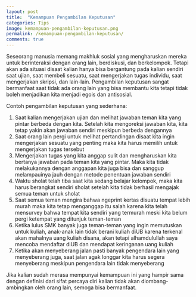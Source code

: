 ```yaml
---
layout: post
title:  "Kemampuan Pengambilan Keputusan"
categories: Tips
image: kemampuan-pengambilan-keputusan.png
permalink: /kemampuan-pengambilan-keputusan/
comments: true
---
```


Seseorang manusia memang makhluk sosial yang mengharuskan mereka untuk berinteraksi dengan orang lain, berdiskusi, dan berkelompok. Tetapi akan ada situasi disaat kalian hanya bisa bergantung pada kalian sendiri saat ujian, saat membeli sesuatu, saat mengerjakan tugas individu, saat mengerjakan skripsi, dan lain-lain. Pengambilan keputusan sangat bermanfaat saat tidak ada orang lain yang bisa membantu kita tetapi tidak boleh menjadikan kita menjadi egois dan antisosial.

<!--more-->

Contoh pengambilan keputusan yang sederhana:

1. Saat kalian mengerjakan ujian dan melihat jawaban teman kita yang pintar berbeda dengan kita. Setelah kita mengoreksi jawaban kita, kita tetap yakin akan jawaban sendiri meskipun berbeda dengannya
2. Saat orang lain pergi untuk melihat pertandingan disaat kita ingin mengerjakan sesuatu yang penting maka kita harus memilih untuk mengerjakan tugas tersebut
3. Mengerjakan tugas yang kita anggap sulit dan mengharuskan kita bertanya jawaban pada teman kita yang pintar. Maka kita tidak melakukannya dengan anggapan kita juga bisa dan sanggup melampauinya jauh dengan metode penentuan jawaban sendiri
4. Waktu sholat telah tiba saat kita sedang belajar kelompok, maka kita harus berangkat sendiri sholat setelah kita tidak berhasil mengajak semua teman untuk sholat
5. Saat semua teman mengira bahwa ngeprint kertas disuatu tempat lebih murah maka kita tetap menganggap itu salah karena kita telah mensurvey bahwa tempat kita sendiri yang termurah meski kita belum pergi ketempat yang ditunjuk teman-teman
6. Ketika lulus SMK banyak juga teman-teman yang ingin memutuskan untuk kuliah, anak-anak lain tidak berani kuliah diUB karena terkenal akan mahalnya uang kuliah disana, akan tetapi alhamdulullah saya mencoba mendaftar diUB dan mendapat keringanan uang kuliah
7. Ketika akan menyeberang jalan pasti banyak pengendara lain yang menyeberang juga, saat jalan agak longgar kita harus segera menyeberang meskipun pengendara lain tidak menyeberang

Jika kalian sudah merasa mempunyai kemampuan ini yang hampir sama dengan definisi dari sifat percaya diri kalian tidak akan diombang-ambingkan oleh orang lain, semoga bisa bermanfaat.
